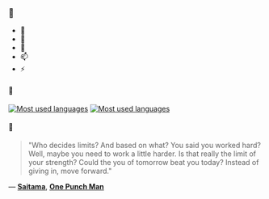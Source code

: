 ### 👋

- 🔭
- 🌱
- 💬
- 📫
- ⚡

#### 🧏

[![Most used languages](https://github-readme-stats-aynah.vercel.app/api/top-langs/?username=aynh&theme=solarized-dark&langs_count=6&layout=compact&hide_title=true)](https://github.com/anuraghazra/github-readme-stats#gh-dark-mode-only)
[![Most used languages](https://github-readme-stats-aynah.vercel.app/api/top-langs/?username=aynh&theme=solarized-light&langs_count=6&layout=compact&hide_title=true)](https://github.com/anuraghazra/github-readme-stats#gh-light-mode-only)

#### 💬

> "Who decides limits? And based on what? You said you worked hard? Well, maybe you need to work a little harder. Is that really the limit of your strength? Could the you of tomorrow beat you today? Instead of giving in, move forward."

&mdash; [**Saitama**](https://myanimelist.net/character.php?q=Saitama&cat=character), [**One Punch Man**](https://myanimelist.net/search/all?q=One%20Punch%20Man&cat=all)
